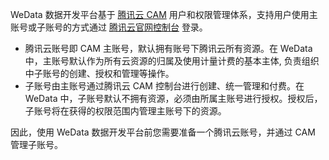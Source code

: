 WeData 数据开发平台基于 [腾讯云 CAM](https://cloud.tencent.com/document/product/598) 用户和权限管理体系，支持用户使用主账号或子账号的方式通过 [腾讯云官网控制台](https://console.cloud.tencent.com/) 登录。
- 腾讯云账号即 CAM 主账号，默认拥有账号下腾讯云所有资源。在 WeData 中，主账号默认作为所有云资源的归属及使用计量计费的基本主体, 负责组织中子账号的创建、授权和管理等操作。
- 子账号由主账号通过腾讯云 CAM 控制台进行创建、统一管理和付费。在 WeData 中，子账号默认不拥有资源，必须由所属主账号进行授权。授权后，子账号将在获得的权限范围内管理主账号下的资源。

因此，使用 WeData 数据开发平台前您需要准备一个腾讯云账号，并通过 CAM 管理子账号。
